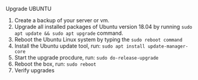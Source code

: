 Upgrade UBUNTU
1. Create a backup of your server or vm.
2. Upgrade all installed packages of Ubuntu version 18.04 by running 
```sudo apt update && sudo apt upgrade``` command.
3. Reboot the Ubuntu Linux system by typing the ```sudo reboot command```
4. Install the Ubuntu update tool, run: ```sudo apt install update-manager-core```
5. Start the upgrade procdure, run: ```sudo do-release-upgrade```
6. Reboot the box, run: ```sudo reboot```
7. Verify upgrades